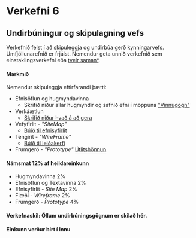 # Verkefni 6

## Undirbúningur og skipulagning vefs

Verkefnið felst í að skipuleggja og undirbúa gerð kynningarvefs. Umfjöllunarefnið er frjálst.  Nemendur geta unnið verkefnið sem einstaklingsverkefni eða [tveir saman*](Hópverkefni.md). 

#### Markmið

Nemendur skipuleggja eftirfarandi þætti:

* Efnisöflun og hugmyndavinna
  * Skrifið niður allar hugmyndir og safnið efni í möppuna ["Vinnugogn"](Vinnugogn/README.md)
* Verkáætlun 
  * [Skrifið niður hvað á að gera](Verkáætlun.md)
* Vefyfirlit - _"SiteMap"_
  * [Búið til efnisyfirlit](Sitemap.md)
* Tengirit - _"WireFrame"_
  * [Búið til leiðakerfi](Hönnun.md)
* Frumgerð - _"Prototype"_ 
  [Útlitshönnun](Hönnun.md#Frumgerð---prototype)


#### Námsmat 12% af heildareinkunn

* Hugmyndavinna 2%
* Efnisöflun og Textavinna 2%
* Efnisyfirlit - _Site Map_ 2%
* Flæði - _Wireframe_     2%
* Frumgerð - _Prototype_     4%

#### Verkefnaskil: Öllum undirbúningsgögnum er skilað hér.

#### Einkunn verður birt í Innu
